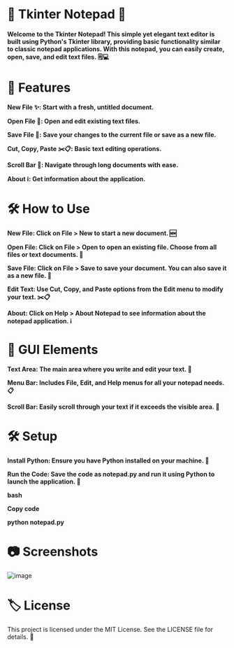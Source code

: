 # 📝 Tkinter Notepad 🌟
#### Welcome to the Tkinter Notepad! This simple yet elegant text editor is built using Python's Tkinter library, providing basic functionality similar to classic notepad applications. With this notepad, you can easily create, open, save, and edit text files. 🗒️💻

# 🚀 Features
**New File ✨: Start with a fresh, untitled document.**

**Open File 📂: Open and edit existing text files.**

**Save File 💾: Save your changes to the current file or save as a new file.**

**Cut, Copy, Paste ✂️📋: Basic text editing operations.**

**Scroll Bar 📜: Navigate through long documents with ease.**

**About ℹ️: Get information about the application.**
# 🛠️ How to Use
**New File: Click on File > New to start a new document. 🆕**

**Open File: Click on File > Open to open an existing file. Choose from all files or text documents. 📂**

**Save File: Click on File > Save to save your document. You can also save it as a new file. 💾**

**Edit Text: Use Cut, Copy, and Paste options from the Edit menu to modify your text. ✂️📋**

**About: Click on Help > About Notepad to see information about the notepad application. ℹ️**
# 🎨 GUI Elements
**Text Area: The main area where you write and edit your text. 📝**

**Menu Bar: Includes File, Edit, and Help menus for all your notepad needs. 📋**

**Scroll Bar: Easily scroll through your text if it exceeds the visible area. 📜**
# 🛠️ Setup
**Install Python: Ensure you have Python installed on your machine. 🐍**

**Run the Code: Save the code as notepad.py and run it using Python to launch the application. 🚀**

**bash**

**Copy code**

**python notepad.py**

# 📷 Screenshots
![image](https://github.com/user-attachments/assets/d1d0f8e7-0828-43d9-a1f2-e86e4fa78356)

# 🏷️ License
This project is licensed under the MIT License. See the LICENSE file for details. 📝
